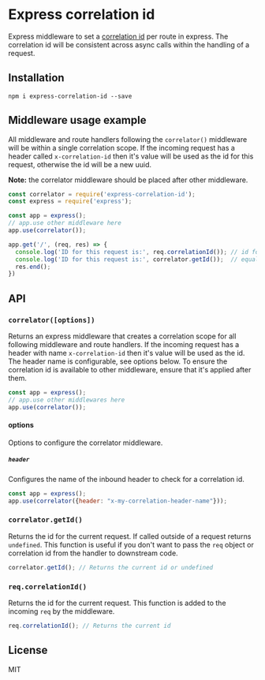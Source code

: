 # Express correlation id
Express middleware to set a [correlation id](https://github.com/toboid/correlation-id) per route in express. The correlation id will be consistent across async calls within the handling of a request.

## Installation
```shell
npm i express-correlation-id --save
```

## Middleware usage example
All middleware and route handlers following the `correlator()` middleware will be within a single correlation scope. If the incoming request has a header called `x-correlation-id` then it's value will be used as the id for this request, otherwise the id will be a new uuid.

**Note:** the correlator middleware should be placed after other middleware.

```javascript
const correlator = require('express-correlation-id');
const express = require('express');

const app = express();
// app.use other middleware here
app.use(correlator());

app.get('/', (req, res) => {
  console.log('ID for this request is:', req.correlationId()); // id for this request
  console.log('ID for this request is:', correlator.getId());  // equal to above, not dependant on the req object
  res.end();
})
```

## API

### `correlator([options])`
Returns an express middleware that creates a correlation scope for all following middleware and route handlers. If the incoming request has a header with name `x-correlation-id` then it's value will be used as the id. The header name is configurable, see options below.
To ensure the correlation id is available to other middleware, ensure that it's applied after them.

```javascript
const app = express();
// app.use other middlewares here
app.use(correlator());
```

#### options
Options to configure the correlator middleware.

##### `header`
Configures the name of the inbound header to check for a correlation id.
```javascript
const app = express();
app.use(correlator({header: "x-my-correlation-header-name"}));
```

### `correlator.getId()`
Returns the id for the current request. If called outside of a request returns `undefined`. This function is useful if you don't want to pass the `req` object or correlation id from the handler to downstream code.

```javascript
correlator.getId(); // Returns the current id or undefined
```

### `req.correlationId()`
Returns the id for the current request. This function is added to the incoming `req` by the middleware.

```javascript
req.correlationId(); // Returns the current id
```

## License
MIT
